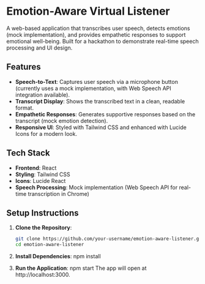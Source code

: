 # Emotion-Aware Virtual Listener

A web-based application that transcribes user speech, detects emotions (mock implementation), and provides empathetic responses to support emotional well-being. Built for a hackathon to demonstrate real-time speech processing and UI design.

## Features
- **Speech-to-Text**: Captures user speech via a microphone button (currently uses a mock implementation, with Web Speech API integration available).
- **Transcript Display**: Shows the transcribed text in a clean, readable format.
- **Empathetic Responses**: Generates supportive responses based on the transcript (mock emotion detection).
- **Responsive UI**: Styled with Tailwind CSS and enhanced with Lucide Icons for a modern look.

## Tech Stack
- **Frontend**: React
- **Styling**: Tailwind CSS
- **Icons**: Lucide React
- **Speech Processing**: Mock implementation (Web Speech API for real-time transcription in Chrome)

## Setup Instructions
1. **Clone the Repository**:
   ```bash
   git clone https://github.com/your-username/emotion-aware-listener.git
   cd emotion-aware-listener

2. **Install Dependencies**:
npm install

3. **Run the Application**:
npm start
The app will open at http://localhost:3000.